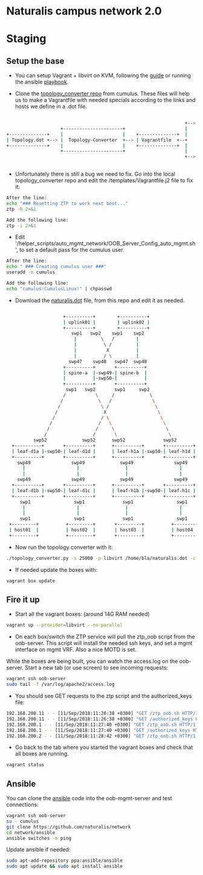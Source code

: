 # Naturalis campus network 2.0

# Staging

## Setup the base

- You can setup Vagrant + libvirt on KVM, following the [guide](https://docs.cumulusnetworks.com/display/VX/Vagrant+and+Libvirt+with+KVM+or+QEMU) or running the ansible [playbook](https://github.com/CumulusNetworks/ansible_snippets/blob/master/setup_simulation_server/install_libvirt_kvm_simulation.yml).

- Clone the [topology_converter repo](https://github.com/CumulusNetworks/topology_converter) from cumulus. These files will help us to make a Vagrantfile with needed specials according to the links and hosts we define in a .dot file.
```bash
                                                                       +---------+
                                                                  +--> | LibVirt |
                    +----------------------+                      |    +---------+
+--------------+    |                      |    +--------------+  |
| Topology.dot +--> |  Topology-Converter  +--> | Vagrantfile  +--+
+--------------+    |                      |    +--------------+  |
                    +----------------------+                      |    +------------+
                                                                  +--> | VirtualBox |
                                                                       +------------+

```
- Unfortunately there is still a bug we need to fix. Go into the local topology_converter repo and edit the /templates/Vagrantfile.j2 file to fix it:
```bash
After the line:
echo "### Resetting ZTP to work next boot..."
ztp -R 2>&1

Add the following line:
ztp -i 2>&1
```
- Edit '/helper_scripts/auto_mgmt_network/OOB_Server_Config_auto_mgmt.sh', to set a default pass for the cumulus user.
```bash
After the line:
echo " ### Creating cumulus user ###"
useradd -m cumulus

Add the following line:
echo "cumulus:CumulusLinux!" | chpasswd
```
- Download the [naturalis.dot](naturalis.dot) file, from this repo and edit it as needed.

```bash

                     +----------+        +----------+
                     | uplink01 |        | uplink02 |
                     +----------+        +----------+
                        swp1   swp2    swp1    swp2
                         |         \   /        |
                         |          \ /         |
                         |           X          |
                         |          / \         |
                       swp47    swp48   swp47  swp48
                     +----------+       +----------+
                     | spine-a  |-swp49-| spine-b  |
                     |          |-swp50-|          |
                     +----------+       +----------+
                      swp1   swp2       swp1     swp2
                     /           \     /             \
                    /             \   /               \
                   /               \ /                 \
                  /                 X                   \
                 /                 / \                   \
                /                 /   \                   \
               /                 /     \                   \
              /                 /       \                   \
          swp52             swp52      swp52              swp52
  +----------+       +----------+      +----------+       +----------+
  | leaf-d1a |-swp50-| leaf-d1d |      | leaf-h1a |-swp50-| leaf-h1d |
  +----------+       +----------+      +----------+       +----------+
    swp49               swp49             swp49               swp49
      |                   |                 |                   |
      |                   |                 |                   |
    swp49               swp49             swp49               swp49
  +----------+       +----------+      +----------+       +----------+
  | leaf-d1b |-swp50-| leaf-d1c |      | leaf-h1b |-swp50-| leaf-h1c |
  +----------+       +----------+      +----------+       +----------+
     swp1                swp1              swp1                swp1
      |                   |                 |                   |
      |                   |                 |                   |
     swp1                swp1              swp1                swp1
 +---------+          +---------+       +---------+          +---------+
 | host01  |          | host02  |       | host03  |          | host04  |
 +---------+          +---------+       +---------+          +---------+

```

- Now run the topology converter with it:
```bash
./topology_converter.py -s 25000 -p libvirt /home/bla/naturalis.dot -c
```
- If needed update the boxes with:
```bash
vagrant box update
```

## Fire it up

- Start all the vagrant boxes: (around 14G RAM needed)
```bash
vagrant up --provider=libvirt --no-parallel
```
- On each box/switch the ZTP service will pull the ztp_oob script from the oob-server. This script will install the needed ssh keys, and set a mgmt interface on mgmt VRF. Also a nice MOTD is set.

While the boxes are being built, you can watch the access.log on the oob-server. Start a new tab (or use screen) to see incoming requests:
```bash
vagrant ssh oob-server
sudo tail -f /var/log/apache2/access.log
```
- You should see GET requests to the ztp script and the authorized_keys file:
```bash
192.168.200.11 - - [11/Sep/2018:11:26:38 +0300] "GET /ztp_oob.sh HTTP/1.1" 200 945 "-" "CumulusLinux-AutoProvision/1.0"
192.168.200.11 - - [11/Sep/2018:11:26:38 +0300] "GET /authorized_keys HTTP/1.1" 200 662 "-" "Wget/1.16 (linux-gnu)"
192.168.200.1 - - [11/Sep/2018:11:27:40 +0300] "GET /ztp_oob.sh HTTP/1.1" 200 945 "-" "CumulusLinux-AutoProvision/1.0"
192.168.200.1 - - [11/Sep/2018:11:27:40 +0300] "GET /authorized_keys HTTP/1.1" 200 662 "-" "Wget/1.16 (linux-gnu)"
192.168.200.2 - - [11/Sep/2018:11:28:42 +0300] "GET /ztp_oob.sh HTTP/1.1" 200 945 "-" "CumulusLinux-AutoProvision/1.0"
```
- Go back to the tab where you started the vagrant boxes and check that all boxes are running.
```bash
vagrant status
```

## Ansible

You can clone the [ansible](https://github.com/naturalis/network/tree/master/ansible) code into the oob-mgmt-server and test connections:
```bash
vagrant ssh oob-server
su - cumulus
git clone https://github.com/naturalis/network
cd network/ansible
ansible switches -m ping
```
Update ansible if needed:
```bash
sudo apt-add-repository ppa:ansible/ansible
sudo apt update && sudo apt install ansible
```
